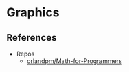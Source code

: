 # Graphics

## References
- Repos
  - [orlandpm/Math-for-Programmers](https://github.com/orlandpm/Math-for-Programmers)<br>